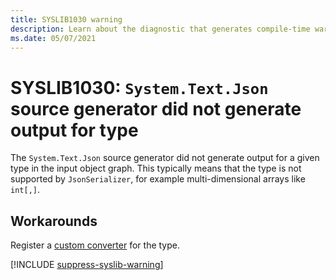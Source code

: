 ```yaml
---
title: SYSLIB1030 warning
description: Learn about the diagnostic that generates compile-time warning SYSLIB1030.
ms.date: 05/07/2021
---
```


# SYSLIB1030: `System.Text.Json` source generator did not generate output for type

The `System.Text.Json` source generator did not generate output for a given type in the input object graph. This typically means that the type is not supported by `JsonSerializer`, for example multi-dimensional arrays like `int[,]`.

## Workarounds

Register a [custom converter](../../standard/serialization/system-text-json/converters-how-to.md) for the type.

[!INCLUDE [suppress-syslib-warning](includes/suppress-source-generator-diagnostics.md)]
